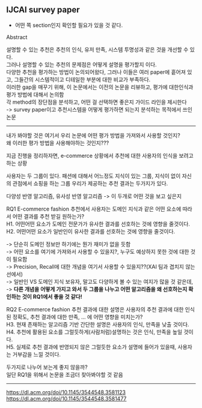 
## IJCAI survey paper
- 어떤 쪽 section인지 확인할 필요가 있을 것 같다.


Abstract

설명할 수 있는 추천은 추천의 인식, 유저 만족, 시스템 투명성과 같은 것을 개선할 수 있다.   
그러나 설명할 수 있는 추천의 문제점은 어떻게 설명을 평가할지 이다.   
다양한 추천을 평가하는 방법이 논의되어왔다, 그러나 이들은 여러 paper에 흩어져 있고, 그들간의 시스템적이고 디테일한 부분에 대한 비교가 부족하다.   
이러한 gap을 매꾸기 위해, 이 논문에서는 이전의 논문을 리뷰하고, 평가에 대한인식과 평가 방법에 대해서 논의함    
각 method의 장단점을 분석하고, 어떤 걸 선택하면 좋은지 가이드 라인을 제시한다    
-> survey paper이고 추천시스템을 어떻게 평가하면 되는지 분석하는 목적에서 쓰인 논문

-----
내가 봐야할 것은 여기서 우리 논문에 어떤 평가 방법을 가져와서 사용할 것인지?    
왜 이러한 평가 방법을 사용해야하는 것인지???     

지금 진행을 정리하자면, e-commerce 상황에서 추천에 대한 사용자의 인식을 보려고 하는 상황    

사용자는 두 그룹이 있다. 패션에 대해서 어느정도 지식이 있는 그룹, 지식이 없이 자신의 관점에서 쇼핑을 하는 그룹
우리가 제공하는 추천 결과는 두가지가 있다.     

다양성 반영 알고리즘, 유사성 반영 알고리즘 -> 이 두개로 어떤 것을 보고 싶은지  

RQ1 E-commerce fashion 추천에서 사용자는 도메인 지식과 같은 어떤 요소에 따라서 어떤 결과를 추천 받길 원하는가?    
H1. 어떤어떤 요소가 도메인 전문가가 유사한 결과를 선호하는 것에 영향을 줄것이다.    
H2. 어떤어떤 요소가 일반인이 유사한 결과를 선호하는 것에 영향을 줄것이다.    

-> 단순히 도메인 정보만 하기에는 뭔가 재미가 없을 듯함    
-> 어떤 요소를 여기에 가져와서 사용할 수 있을지?, 누구도 예상하지 못한 것에 대한 것이 필요함    
-> Precision, Recall에 대한 개념을 여기서 사용할 수 있을지??(XAI 팀과 겹치지 않는 선에서)    
-> 일반인 VS 도메인 지식 보유자, 말고도 다양하게 볼 수 있는 여지가 많을 것 같은데,    
-> **다른 개념을 어떻게 가지고 와서 두 그룹을 나누고 어떤 알고리즘을 왜 선호하는지 확인하는 것이 RQ1에서 좋을 것 같다!**    


RQ2 E-commerce fashion 추천 결과에 대한 설명은 사용자의 추천 결과에 대한 인식된 정확도, 추천 결과에 대한 만족, ... 에 어떤 영향을 미치는가?    
H3. 현재 존재하는 알고리즘 기반 간단한 설명은 사용자의 인식, 만족을 낮출 것이다.    
H4. 추천에 활용된 요소를 그럴듯하게(사람처럼)설명하는 것은 인식, 만족을 높일 것이다.    
H5. 실제로 추천 결과에 반영되지 않은 그럴듯한 요소가 설명에 들어가 있을때, 사용자는 거부감을 느낄 것이다.    

두가지로 나누어 보는게 좋지 않을까?    
일단 RQ1을 위해서 논문을 조금더 찾아봐야할 것 같음    

----
https://dl.acm.org/doi/10.1145/3544548.3581123    
https://dl.acm.org/doi/10.1145/3544548.3581477    

